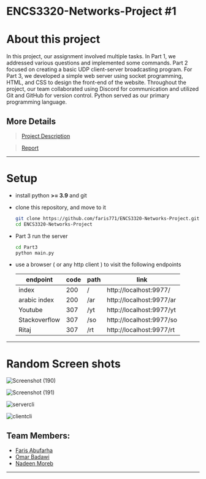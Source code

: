 # ENCS3320-Networks-Project #1
# About this project
In this project, our assignment involved multiple tasks. In Part 1, we addressed various questions and implemented some commands. Part 2 focused on creating a basic UDP client-server broadcasting program. For Part 3, we developed a simple web server using socket programming, HTML, and CSS to design the front-end of the website. Throughout the project, our team collaborated using Discord for communication and utilized Git and GitHub for version control. Python served as our primary programming language.

## More Details
> [Project Description](ENCS3320_Project1.pdf)

> [Report](Report.pdf)
---------------------------------------------------------------------------
# Setup

* install python **>= 3.9** and git
* clone this repository, and move to it

    ```bash
    git clone https://github.com/faris771/ENCS3320-Networks-Project.git    
    cd ENCS3320-Networks-Project    
    ```
* Part 3 run the server    

    ```bash
    cd Part3
    python main.py    
    ```

* use a browser ( or any http client ) to visit the following endpoints 

    | endpoint     | code | path | link                      |
    |--------------|------|------|---------------------------|
    | index        | 200  | /    | http://localhost:9977/    |
    | arabic index | 200  | /ar  | http://localhost:9977/ar  |
    | Youtube       | 307  | /yt  | http://localhost:9977/yt |
    | Stackoverflow          | 307  | /so | http://localhost:9977/so |
    | Ritaj      | 307  | /rt | http://localhost:9977/rt |


---------------------------------------------------------------------------


# Random Screen shots
![Screenshot (190)](https://github.com/faris771/ENCS3320-Networks-Project/assets/70337488/37acafbd-0e7d-4ae0-bc4b-c2f358d99b76)

![Screenshot (191)](https://github.com/faris771/ENCS3320-Networks-Project/assets/70337488/7f818a7b-0f23-4834-afea-4f8ca3620739)

![servercli](https://github.com/faris771/ENCS3320-Networks-Project/assets/70337488/d7c232bb-aa61-4141-b025-5ebad75a0f70)

![clientcli](https://github.com/faris771/ENCS3320-Networks-Project/assets/70337488/46fa5ab1-519c-4084-947e-66264b03e4a3)

## Team Members:

* [Faris Abufarha](https://github.com/faris771)
* [Omar Badawi](https://github.com/itsomar278)
* [Nadeen Moreb](https://github.com/nadeenmoreb02)
 
***
